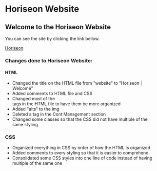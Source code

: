 # Horiseon Website

## Welcome to the Horiseon Website

You can see the site by clicking the link bellow.


[Horiseon](https://luistorano.github.io/challenge-1-horiseon/)


### Changes done to Horiseon Website:

#### HTML
* Changed the title on the HTML file from "website" to "Horiseon | Welcome"
* Added comments to HTML file and CSS
* Changed most of the <div> tags in the HTML file to have them be more organized
* Added "alts" to the img
* Deleted a </img> tag in the Cont Management section
* Changed some classes so that the CSS did not have multiple of the same styling


### CSS
* Organized everything in CSS by order of how the HTML is organized
* Added comments to every styling so that it is easier to comprehend
* Consolidated some CSS styles into one line of code instead of having multiple of the same one


